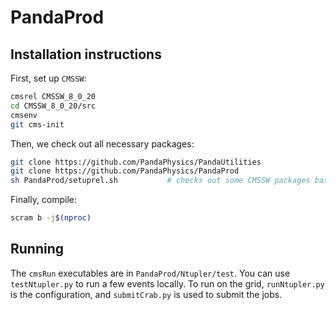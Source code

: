 # PandaProd

## Installation instructions

First, set up `CMSSW`:

```bash
cmsrel CMSSW_8_0_20
cd CMSSW_8_0_20/src
cmsenv
git cms-init
```

Then, we check out all necessary packages:

```bash
git clone https://github.com/PandaPhysics/PandaUtilities
git clone https://github.com/PandaPhysics/PandaProd
sh PandaProd/setuprel.sh           # checks out some CMSSW packages based on POG recommendations
```

Finally, compile:

```bash
scram b -j$(nproc)
```

## Running

The `cmsRun` executables are in `PandaProd/Ntupler/test`. 
You can use `testNtupler.py` to run a few events locally. 
To run on the grid, `runNtupler.py` is the configuration, and `submitCrab.py` is used to submit the jobs.
